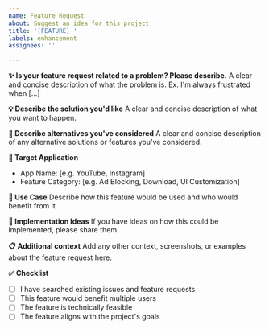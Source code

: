 ```yaml
---
name: Feature Request
about: Suggest an idea for this project
title: '[FEATURE] '
labels: enhancement
assignees: ''

---
```


**✨ Is your feature request related to a problem? Please describe.**
A clear and concise description of what the problem is. Ex. I'm always frustrated when [...]

**💡 Describe the solution you'd like**
A clear and concise description of what you want to happen.

**🔄 Describe alternatives you've considered**
A clear and concise description of any alternative solutions or features you've considered.

**📱 Target Application**
- App Name: [e.g. YouTube, Instagram]
- Feature Category: [e.g. Ad Blocking, Download, UI Customization]

**🎯 Use Case**
Describe how this feature would be used and who would benefit from it.

**🔧 Implementation Ideas**
If you have ideas on how this could be implemented, please share them.

**📋 Additional context**
Add any other context, screenshots, or examples about the feature request here.

**✅ Checklist**
- [ ] I have searched existing issues and feature requests
- [ ] This feature would benefit multiple users
- [ ] The feature is technically feasible
- [ ] The feature aligns with the project's goals

